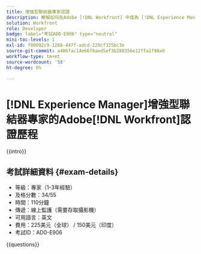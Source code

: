 ```yaml
---
title: 增強型聯結器專家認證
description: 瞭解如何在Adobe [!DNL Workfront] 中成為 [!DNL Experience Manager]的認證Adobe Certified Expert
solution: Workfront
role: Developer
badge: label="考試AD0-E906" type="neutral"
mini-toc-levels: 1
exl-id: f00092c9-1288-447f-adcd-229cf325bc3e
source-git-commit: a406fac14e66f8aed5ef3b288356e12ffa1f98a0
workflow-type: tm+mt
source-wordcount: '58'
ht-degree: 0%

---
```


# [!DNL Experience Manager]增強型聯結器專家的Adobe[!DNL Workfront]認證歷程

{{intro}}

## 考試詳細資料 {#exam-details}

* 等級：專家（1-3年經驗）
* 及格分數：34/55
* 時間：110分鐘
* 傳遞：線上監護（需要存取攝影機）
* 可用語言：英文
* 費用：225美元（全球） / 150美元（印度）
* 考試ID：AD0-E906

{{questions}}
